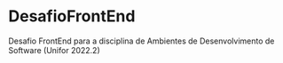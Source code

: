 # DesafioFrontEnd
Desafio FrontEnd para a disciplina de Ambientes de Desenvolvimento de Software (Unifor 2022.2)
